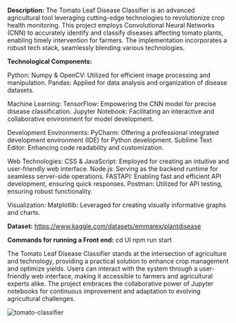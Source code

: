 **Description:**
The Tomato Leaf Disease Classifier is an advanced agricultural tool leveraging cutting-edge technologies to revolutionize crop health monitoring. This project employs Convolutional Neural Networks (CNN) to accurately identify and classify diseases affecting tomato plants, enabling timely intervention for farmers. The implementation incorporates a robust tech stack, seamlessly blending various technologies.

**Technological Components:**

Python:
Numpy & OpenCV: Utilized for efficient image processing and manipulation.
Pandas: Applied for data analysis and organization of disease datasets.

Machine Learning:
TensorFlow: Empowering the CNN model for precise disease classification.
Jupyter Notebook: Facilitating an interactive and collaborative environment for model development.

Development Environments:
PyCharm: Offering a professional integrated development environment (IDE) for Python development.
Sublime Text Editor: Enhancing code readability and customization.

Web Technologies:
CSS & JavaScript: Employed for creating an intuitive and user-friendly web interface.
Node.js: Serving as the backend runtime for seamless server-side operations.
FASTAPI: Enabling fast and efficient API development, ensuring quick responses.
Postman: Utilized for API testing, ensuring robust functionality.

Visualization:
Matplotlib: Leveraged for creating visually informative graphs and charts.

**Dataset:**
https://www.kaggle.com/datasets/emmarex/plantdisease

**Commands for running a Front end:**
cd UI
npm run start

The Tomato Leaf Disease Classifier stands at the intersection of agriculture and technology, providing a practical solution to enhance crop management and optimize yields. Users can interact with the system through a user-friendly web interface, making it accessible to farmers and agricultural experts alike. The project embraces the collaborative power of Jupyter notebooks for continuous improvement and adaptation to evolving agricultural challenges.

![tomato-classifier](https://github.com/Bhavy457/Tomato-Leaf-Disease-Classifier/assets/144603285/825e0216-66cd-4e63-bee7-b424895f0047)
